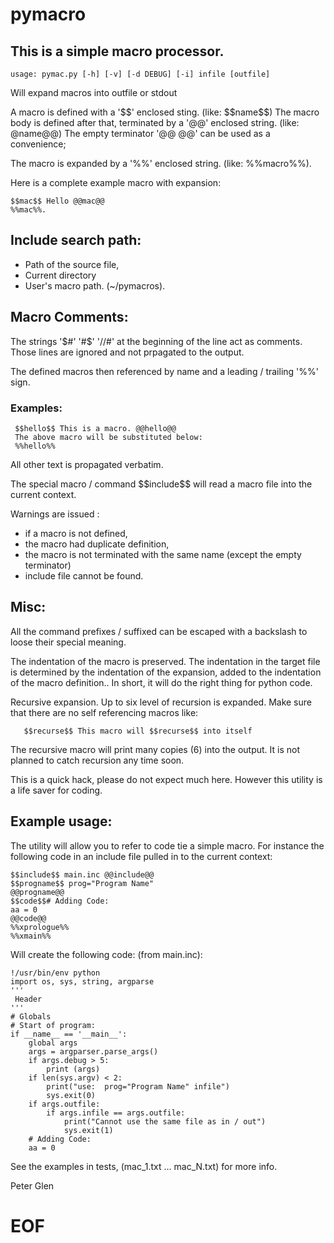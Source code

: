# pymacro

## This is a simple macro processor.

    usage: pymac.py [-h] [-v] [-d DEBUG] [-i] infile [outfile]

 Will expand macros into outfile or stdout

A macro is defined with a '\$\$' enclosed sting. (like: \$\$name\$\$)
The macro body is defined after that, terminated by a '@@' enclosed
string. (like: @name@@) The empty terminator '@@ @@' can be used as a convenience;

The macro is expanded by a '%%' enclosed string. (like: %%macro%%).

Here is a complete example macro with expansion:

    $$mac$$ Hello @@mac@@
    %%mac%%.

## Include search path:

 * Path of the source file,
 * Current directory
 * User's macro path. (~/pymacros).

## Macro Comments:

The strings '$#' '#$' '//#' at the beginning of the line act  as comments.
Those lines are ignored and not prpagated to the output.

The defined macros then referenced by name and a leading / trailing '%%' sign.

### Examples:

     $$hello$$ This is a macro. @@hello@@
     The above macro will be substituted below:
     %%hello%%

All other text is propagated verbatim.

 The special macro / command \$\$include\$\$ will read a macro file into the current
context.

Warnings are issued :

 * if a macro is not defined,
 * the macro had duplicate definition,
 * the macro is not terminated with the same name (except the empty terminator)
 * include file cannot be found.

## Misc:

All the command prefixes / suffixed can be escaped with a backslash to
loose their special meaning.

The indentation of the macro is preserved. The indentation in the target
file is determined by the indentation of the expansion, added to the
indentation of the macro definition.. In short, it will do the
right thing for python code.

  Recursive expansion. Up to six level of recursion is expanded. Make sure that there
are no self referencing macros like:

       $$recurse$$ This macro will $$recurse$$ into itself

  The recursive macro will print many copies (6) into the output. It is not planned to
catch recursion any time soon.


This is a quick hack, please do not expect much here. However this utility is a
life saver for coding.

## Example usage:

  The utility will allow you to refer to code tie a simple macro. For instance the
following code in an include file pulled in to the current context:

    $$include$$ main.inc @@include@@
    $$progname$$ prog="Program Name"
    @@progname@@
    $$code$$# Adding Code:
    aa = 0
    @@code@@
    %%xprologue%%
    %%xmain%%

Will create the following code: (from main.inc):

    !/usr/bin/env python
    import os, sys, string, argparse
    '''
     Header
    '''
    # Globals
    # Start of program:
    if __name__ == '__main__':
        global args
        args = argparser.parse_args()
        if args.debug > 5:
            print (args)
        if len(sys.argv) < 2:
            print("use:  prog="Program Name" infile")
            sys.exit(0)
        if args.outfile:
            if args.infile == args.outfile:
                print("Cannot use the same file as in / out")
                sys.exit(1)
        # Adding Code:
        aa = 0

 See the examples in tests, (mac_1.txt ... mac_N.txt) for more info.

 Peter Glen

# EOF
